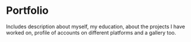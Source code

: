 # Portfolio
Includes description about myself, my education, about the projects I have worked on, profile of accounts on different platforms and a gallery too.
